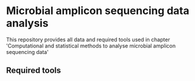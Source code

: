 # Microbial amplicon sequencing data analysis

This repository provides all data and required tools used in chapter 'Computational and statistical methods to analyse microbial amplicon sequencing data'

## Required tools


